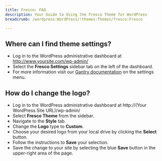 ```yaml
---
title: Fresco: FAQ
description: Your Guide to Using the Fresco Theme for WordPress
breadcrumb: /wordpress:WordPress/!themes:Themes/fresco:Fresco

---
```


Where can I find theme settings?
-----
* Log in to the WordPress administrative dashboard at http://www.yoursite.com/wp-admin/
* Select the **Fresco Settings** sidebar tab on the left of the dashboard.
* For more information visit our [Gantry documentation][gantry] on the settings menu.

How do I change the logo?
-----

* Log in to the WordPress administrative dashboard at http://(Your WordPress Site URL)/wp-admin/
* Select **Fresco Theme** from the sidebar.
* Navigate to the **Style** tab.
* Change the **Logo** type to **Custom**.
* Choose your desired logo from your local drive by clicking the **Select** button.
* Follow the instructions to **Save** your selection.
* Save the change to your site by selecting the blue **Save** button in the upper-right area of the page.

[gantry]: http://gantry-framework.org/documentation/wordpress/configure/